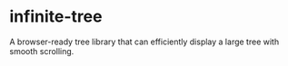 # infinite-tree
A browser-ready tree library that can efficiently display a large tree with smooth scrolling.
